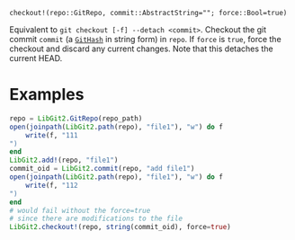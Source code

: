 ```
checkout!(repo::GitRepo, commit::AbstractString=""; force::Bool=true)
```

Equivalent to `git checkout [-f] --detach <commit>`. Checkout the git commit `commit` (a [`GitHash`](@ref) in string form) in `repo`. If `force` is `true`, force the checkout and discard any current changes. Note that this detaches the current HEAD.

# Examples

```julia
repo = LibGit2.GitRepo(repo_path)
open(joinpath(LibGit2.path(repo), "file1"), "w") do f
    write(f, "111
")
end
LibGit2.add!(repo, "file1")
commit_oid = LibGit2.commit(repo, "add file1")
open(joinpath(LibGit2.path(repo), "file1"), "w") do f
    write(f, "112
")
end
# would fail without the force=true
# since there are modifications to the file
LibGit2.checkout!(repo, string(commit_oid), force=true)
```
